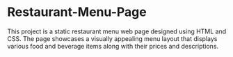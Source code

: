 # Restaurant-Menu-Page
This project is a static restaurant menu web page designed using HTML and CSS. The page showcases a visually appealing menu layout that displays various food and beverage items along with their prices and descriptions.  
